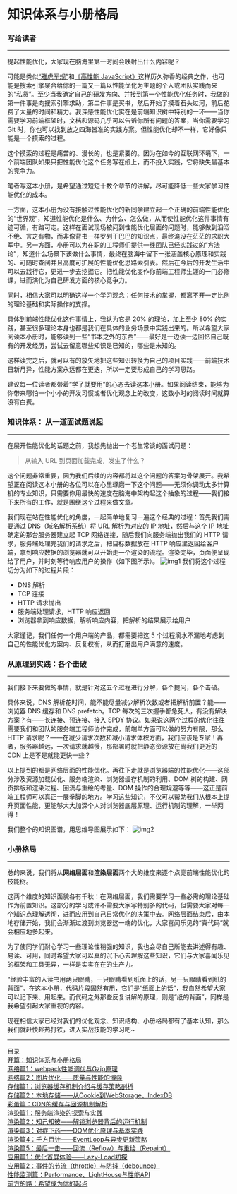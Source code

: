 # 知识体系与小册格局
### 写给读者
---
提起性能优化，大家现在脑海里第一时间会映射出什么内容呢？

可能是类似[“雅虎军规”](https://developer.yahoo.com/performance/rules.html?guccounter=2&guce_referrer=aHR0cHM6Ly9saW5rLmp1ZWppbi5pbS8_dGFyZ2V0PWh0dHBzJTNBJTJGJTJGZGV2ZWxvcGVyLnlhaG9vLmNvbSUyRnBlcmZvcm1hbmNlJTJGcnVsZXMuaHRtbCUzRmd1Y2NvdW50ZXIlM0Qx&guce_referrer_sig=AQAAAK7haVED866nPXQOS6VgdwtGiK4IpCt_K4HAhAu42xslupWhJUctCBjJy4Pi4EkJImKlCV8jsS8R7turzqyct-prOXKikdJqd0w0hJhiJtGFy065jLQUShehv9mN5UBWPp8zJUwWeei_SG5Cpx02pY1PhVpwftEV9ujHQAEg2yZz)和[《高性能 JavaScript》](https://book.douban.com/subject/5362856/)这样历久弥香的经典之作，也可能是搜索引擎聚合给你的一篇又一篇以性能优化为主题的个人或团队实践而来的“私货”。至少当我确定自己的研发方向、并接到第一个性能优化任务时，我做的第一件事是向搜索引擎求助，第二件事是买书，然后开始了摸着石头过河，前后花费了大量的时间和精力。我深感性能优化实在是前端知识树中特别的一环——当你需要学习前端框架时，文档和源码几乎可以告诉你所有问题的答案，当你需要学习 Git 时，你也可以找到放之四海皆准的实践方案。但性能优化却不一样，它好像只能是一个摸索的过程。

这个摸索的过程是痛苦的、漫长的，也是紧要的。因为在如今的互联网环境下，一个前端团队如果只把性能优化这个任务写在纸上，而不投入实践，它将缺失最基本的竞争力。

笔者写这本小册，是希望通过短短十数个章节的讲解，尽可能降低一些大家学习性能优化的成本。

一方面，这本小册为没有接触过性能优化的新同学建立起一个正确的前端性能优化的“世界观”，知道性能优化是什么、为什么、怎么做，从而使性能优化这件事情有迹可循，有路可走。这样在面试现场被问到性能优化层面的问题时，能够做到滔滔不绝、言之有物，而非像背书一样罗列干巴巴的知识点，最终淹没在茫茫的求职大军中。另一方面，小册可以为在职的工程师们提供一线团队已经实践过的“方法论”，知道什么场景下该做什么事情，最终在脑海中留下一张涵盖核心原理和实践的、可随时查阅并且高度可扩展的性能优化思路索引表。然后在今后的开发生活中可以去践行它，更进一步去挖掘它。把性能优化变作你前端工程师生涯的一门必修课，进而演化为自己研发方面的核心竞争力。

同时，相信大家可以明确这样一个学习观念：任何技术的掌握，都离不开一定比例的理论基础和实际操作的支撑。

具体到前端性能优化这件事情上，我认为它是 20% 的理论，加上至少 80% 的实践，甚至很多理论本身也都是我们在具体的业务场景中实践出来的。所以希望大家阅读本小册时，能够读到一些“书本之外的东西”——最好是一边读一边回忆自己既有的开发经历，尝试去留意哪些知识是已知的，哪些是未知的。

这样读完之后，就可以有的放矢地把这些知识转换为自己的项目实践——前端技术日新月异，性能方案永远都在更迭，所以一定要形成自己的学习思路。

建议每一位读者都带着“学了就要用”的心态去读这本小册。如果阅读结束，能够为你带来哪怕一个小小的开发习惯或者优化观念上的改变，这数小时的阅读时间就算没有白费。

### 知识体系： 从一道面试题说起
----
在展开性能优化的话题之前，我想先抛出一个老生常谈的面试问题：

>从输入 URL 到页面加载完成，发生了什么？

这个问题非常重要，因为我们后续的内容都将以这个问题的答案为骨架展开。我希望正在阅读这本小册的各位可以在心里琢磨一下这个问题——无须你调动太多计算机的专业知识，只需要你用最快的速度在脑海中架构起这个抽象的过程——我们接下来所有的工作，就是围绕这个过程来做文章。

我们现在站在性能优化的角度，一起简单地复习一遍这个经典的过程：首先我们需要通过 DNS（域名解析系统）将 URL 解析为对应的 IP 地址，然后与这个 IP 地址确定的那台服务器建立起 TCP 网络连接，随后我们向服务端抛出我们的 HTTP 请求，服务端处理完我们的请求之后，把目标数据放在 HTTP 响应里返回给客户端，拿到响应数据的浏览器就可以开始走一个渲染的流程。渲染完毕，页面便呈现给了用户，并时刻等待响应用户的操作（如下图所示）。
![img1](https://img1.yixinfinance.com/wiki/images/77053c04-bf6a-4e9a-b5d7-ccb739c03538.png)
我们将这个过程切分为如下的过程片段：

* DNS 解析
* TCP 连接
* HTTP 请求抛出
* 服务端处理请求，HTTP 响应返回
* 浏览器拿到响应数据，解析响应内容，把解析的结果展示给用户

大家谨记，我们任何一个用户端的产品，都需要把这 5 个过程滴水不漏地考虑到自己的性能优化方案内、反复权衡，从而打磨出用户满意的速度。

### 从原理到实践：各个击破
----
我们接下来要做的事情，就是针对这五个过程进行分解，各个提问，各个击破。

具体来说，DNS 解析花时间，能不能尽量减少解析次数或者把解析前置？能——浏览器 DNS 缓存和 DNS prefetch。TCP 每次的三次握手都急死人，有没有解决方案？有——长连接、预连接、接入 SPDY 协议。如果说这两个过程的优化往往需要我们和团队的服务端工程师协作完成，前端单方面可以做的努力有限，那么 HTTP 请求呢？——在减少请求次数和减小请求体积方面，我们应该是专家！再者，服务器越远，一次请求就越慢，那部署时就把静态资源放在离我们更近的 CDN 上是不是就能更快一些？

以上提到的都是网络层面的性能优化。再往下走就是浏览器端的性能优化——这部分涉及资源加载优化、服务端渲染、浏览器缓存机制的利用、DOM 树的构建、网页排版和渲染过程、回流与重绘的考量、DOM 操作的合理规避等等——这正是前端工程师可以真正一展拳脚的地方。学习这些知识，不仅可以帮助我们从根本上提升页面性能，更能够大大加深个人对浏览器底层原理、运行机制的理解，一举两得！

我们整个的知识图谱，用思维导图展示如下：
![img2](https://img1.yixinfinance.com/wiki/images/2abec948-3cad-434e-9448-e314726c7caf.png)

### 小册格局
----
总的来说，我们将从**网络层面**和**渲染层面**两个大的维度来逐个点亮前端性能优化的技能树。

这两个维度的知识面貌各有千秋：在网络层面，我们需要学习一些必需的理论基础作为前置知识。这部分的学习或许不需要大家写特别多的代码，但需要大家对每一个知识点理解透彻，进而应用到自己日常优化的决策中去。网络层面结束后，由本地存储开始，我们会渐渐过渡到浏览器这一端的优化，大家喜闻乐见的“真代码”就会相应地多起来。

为了使同学们耐心学习一些理论性稍强的知识，我也会尽自己所能去讲述得有趣、易读、可用，同时希望大家可以真的沉下心去理解这些知识，它们与大家喜闻乐见的框架和工具无异，一样是实实在在的生产力。

“经验丰富的人读书用两只眼睛，一只眼睛看到纸面上的话，另一只眼睛看到纸的背面”。在这本小册，代码片段固然有用，它们是“纸面上的话”，我自然希望大家可以记下来、用起来。而代码之外那些反复讲解的原理，则是“纸的背面”，同样是我希望引起大家重视的内容。

现在相信大家已经对我们的优化观念、知识结构、小册格局都有了基本认知，那么我们就赶快趁热打铁，进入实战技能的学习吧~

---
<dl id="catalog" style="font-size:14px;list-style-type:none;">
    <dt>目录</dt>
    <dd style="margin:0;padding:0;"><a href="/技术分享/前端性能优化原理与实践/知识体系与小册格局.md">开篇：知识体系与小册格局</a></dd>
	<dd style="margin:0;padding:0;"><a href="/技术分享/前端性能优化原理与实践/webpack性能调优与Gzip原理.md">网络篇1：webpack性能调优与Gzip原理</a></dd>
	<dd style="margin:0;padding:0;"><a href="/技术分享/前端性能优化原理与实践/图片优化——质量与性能的博弈.md">网络篇2：图片优化——质量与性能的博弈</a></dd>
	<dd style="margin:0;padding:0;"><a href="/技术分享/前端性能优化原理与实践/浏览器缓存机制介绍与缓存策略剖析.md">存储篇1：浏览器缓存机制介绍与缓存策略剖析</a></dd>
    <dd style="margin:0;padding:0;"><a href="/技术分享/前端性能优化原理与实践/本地存储——从Cookie到WebStorage、IndexDB.md">存储篇2：本地存储——从Cookie到WebStorage、IndexDB</a></dd>
    <dd style="margin:0;padding:0;"><a href="/技术分享/前端性能优化原理与实践/CDN的缓存与回源机制解析.md">彩蛋篇：CDN的缓存与回源机制解析</a></dd>
    <dd style="margin:0;padding:0;"><a href="/技术分享/前端性能优化原理与实践/服务端渲染的探索与实践.md">渲染篇1：服务端渲染的探索与实践</a></dd>
    <dd style="margin:0;padding:0;"><a href="/技术分享/前端性能优化原理与实践/知己知彼——解锁浏览器背后的运行机制.md">渲染篇2：知己知彼——解锁浏览器背后的运行机制</a></dd>
    <dd style="margin:0;padding:0;"><a href="/技术分享/前端性能优化原理与实践/对症下药——DOM优化原理与基本实践.md">渲染篇3：对症下药——DOM优化原理与基本实践</a></dd>
    <dd style="margin:0;padding:0;"><a href="/技术分享/前端性能优化原理与实践/千方百计——EventLoop与异步更新策略.md">渲染篇4：千方百计——EventLoop与异步更新策略</a></dd>
    <dd style="margin:0;padding:0;"><a href="/技术分享/前端性能优化原理与实践/最后一击——回流（Reflow）与重绘（Repaint）.md">渲染篇5：最后一击——回流（Reflow）与重绘（Repaint）</a></dd>
    <dd style="margin:0;padding:0;"><a href="/技术分享/前端性能优化原理与实践/优化首屏体验——Lazy-Load初探.md">应用篇1：优化首屏体验——Lazy-Load初探</a></dd>
    <dd style="margin:0;padding:0;"><a href="/技术分享/前端性能优化原理与实践/事件的节流（throttle）与防抖（debounce）.md">应用篇2：事件的节流（throttle）与防抖（debounce）</a></dd>
    <dd style="margin:0;padding:0;"><a href="/技术分享/前端性能优化原理与实践/Performance、ddghtHouse与性能API.md">性能监测篇：Performance、LightHouse与性能API</a></dd>
    <dd style="margin:0;padding:0;"><a href="/技术分享/前端性能优化原理与实践/前方的路：希望成为你的起点.md)">前方的路：希望成为你的起点</a></dd>
</dl>
